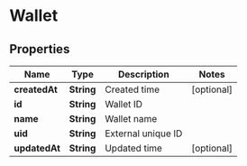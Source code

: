 

# Wallet


## Properties

| Name | Type | Description | Notes |
|------------ | ------------- | ------------- | -------------|
|**createdAt** | **String** | Created time |  [optional] |
|**id** | **String** | Wallet ID |  |
|**name** | **String** | Wallet name |  |
|**uid** | **String** | External unique ID |  |
|**updatedAt** | **String** | Updated time |  [optional] |




